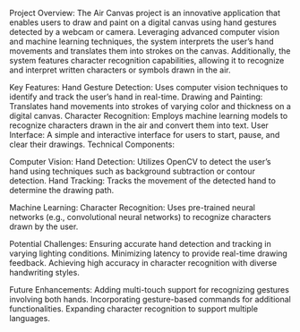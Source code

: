 Project Overview:
The Air Canvas project is an innovative application that enables users to draw and paint on a digital canvas using hand gestures detected by a webcam or camera. 
Leveraging advanced computer vision and machine learning techniques, the system interprets the user’s hand movements and translates them into strokes on the canvas.
Additionally, the system features character recognition capabilities, allowing it to recognize and interpret written characters or symbols drawn in the air.

Key Features:
Hand Gesture Detection: Uses computer vision techniques to identify and track the user’s hand in real-time.
Drawing and Painting: Translates hand movements into strokes of varying color and thickness on a digital canvas.
Character Recognition: Employs machine learning models to recognize characters drawn in the air and convert them into text.
User Interface: A simple and interactive interface for users to start, pause, and clear their drawings.
Technical Components:

Computer Vision:
Hand Detection: Utilizes OpenCV to detect the user’s hand using techniques such as background subtraction or contour detection.
Hand Tracking: Tracks the movement of the detected hand to determine the drawing path.

Machine Learning:
Character Recognition: Uses pre-trained neural networks (e.g., convolutional neural networks) to recognize characters drawn by the user.

Potential Challenges:
Ensuring accurate hand detection and tracking in varying lighting conditions.
Minimizing latency to provide real-time drawing feedback.
Achieving high accuracy in character recognition with diverse handwriting styles.

Future Enhancements:
Adding multi-touch support for recognizing gestures involving both hands.
Incorporating gesture-based commands for additional functionalities.
Expanding character recognition to support multiple languages.
